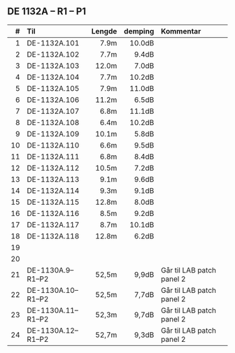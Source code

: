 
## DE 1132A – R1 – P1

|#   |       Til       |Lengde|demping|        Kommentar        |
|---:|:----------------|-----:|------:|:------------------------|
|   1|DE-1132A.101     |  7.9m| 10.0dB|                         |
|   2|DE-1132A.102     |  7.7m|  9.4dB|                         |
|   3|DE-1132A.103     | 12.0m|  7.0dB|                         |
|   4|DE-1132A.104     |  7.7m| 10.2dB|                         |
|   5|DE-1132A.105     |  7.9m| 11.0dB|                         |
|   6|DE-1132A.106     | 11.2m|  6.5dB|                         |
|   7|DE-1132A.107     |  6.8m| 11.1dB|                         |
|   8|DE-1132A.108     |  6.4m| 10.2dB|                         |
|   9|DE-1132A.109     | 10.1m|  5.8dB|                         |
|  10|DE-1132A.110     |  6.6m|  9.5dB|                         |
|  11|DE-1132A.111     |  6.8m|  8.4dB|                         |
|  12|DE-1132A.112     | 10.5m|  7.2dB|                         |
|  13|DE-1132A.113     |  9.1m|  9.6dB|                         |
|  14|DE-1132A.114     |  9.3m|  9.1dB|                         |
|  15|DE-1132A.115     | 12.8m|  8.0dB|                         |
|  16|DE-1132A.116     |  8.5m|  9.2dB|                         |
|  17|DE-1132A.117     |  8.7m| 10.1dB|                         |
|  18|DE-1132A.118     | 12.8m|  6.2dB|                         |
|  19|                 |      |       |                         |
|  20|                 |      |       |                         |
|  21|DE-1130A.9–R1–P2 | 52,5m|9,9dB  |Går til LAB patch panel 2|
|  22|DE-1130A.10–R1–P2| 52,5m|7,7dB  |Går til LAB patch panel 2|
|  23|DE-1130A.11–R1–P2| 52,3m|9,7dB  |Går til LAB patch panel 2|
|  24|DE-1130A.12–R1–P2| 52,7m|9,3dB  |Går til LAB patch panel 2|
